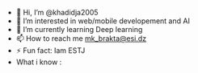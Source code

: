 - 👋 Hi, I’m @khadidja2005
- 👀 I’m interested in web/mobile developement and AI 
- 🌱 I’m currently learning Deep learning
- 📫 How to reach me mk_brakta@esi.dz
- ⚡ Fun fact: Iam ESTJ
- What i know : 
<picture>
 <img alt = "" src = "https://www.w3.org/html/">
 <img alt = "" src = "https://www.w3schools.com/css/">
  <img alt = "" src = "https://developer.mozilla.org/en-US/docs/Web/JavaScript">
  <img alt = "" src = "https://www.mysql.com/">
  <img alt = "" src = "https://www.mongodb.com/">
  <img alt = "" src = "https://nodejs.org/">
  <img alt = "" src = "https://reactjs.org/">
</picture>
<!---
khadidja2005/khadidja2005 is a ✨ special ✨ repository because its `README.md` (this file) appears on your GitHub profile.
You can click the Preview link to take a look at your changes.
--->
